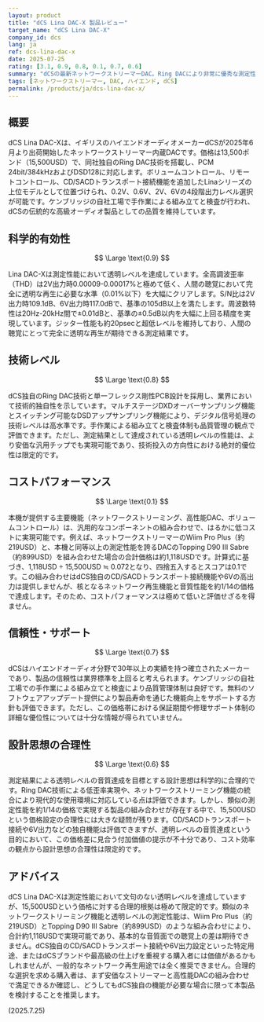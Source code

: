 ```yaml
---
layout: product
title: "dCS Lina DAC-X 製品レビュー"
target_name: "dCS Lina DAC-X"
company_id: dcs
lang: ja
ref: dcs-lina-dac-x
date: 2025-07-25
rating: [3.1, 0.9, 0.8, 0.1, 0.7, 0.6]
summary: "dCSの最新ネットワークストリーマーDAC。Ring DACにより非常に優秀な測定性能を実現しますが、汎用的なコンポーネントの組み合わせで同等機能がより低コストで実現できるため、コストパフォーマンスに極めて大きな課題があります。"
tags: [ネットワークストリーマー, DAC, ハイエンド, dCS]
permalink: /products/ja/dcs-lina-dac-x/
---
```


## 概要

dCS Lina DAC-Xは、イギリスのハイエンドオーディオメーカーdCSが2025年6月より出荷開始したネットワークストリーマー内蔵DACです。価格は13,500ポンド（15,500USD）で、同社独自のRing DAC技術を搭載し、PCM 24bit/384kHzおよびDSD128に対応します。ボリュームコントロール、リモートコントロール、CD/SACDトランスポート接続機能を追加したLinaシリーズの上位モデルとして位置づけられ、0.2V、0.6V、2V、6Vの4段階出力レベル選択が可能です。ケンブリッジの自社工場で手作業による組み立てと検査が行われ、dCSの伝統的な高級オーディオ製品としての品質を維持しています。

## 科学的有効性

$$ \Large \text{0.9} $$

Lina DAC-Xは測定性能において透明レベルを達成しています。全高調波歪率（THD）は2V出力時0.00009-0.00017%と極めて低く、人間の聴覚において完全に透明な再生に必要な水準（0.01%以下）を大幅にクリアします。S/N比は2V出力時109.1dB、6V出力時117.0dBで、基準の105dB以上を満たします。周波数特性は20Hz-20kHz間で±0.01dBと、基準の±0.5dB以内を大幅に上回る精度を実現しています。ジッター性能も約20psecと超低レベルを維持しており、人間の聴覚にとって完全に透明な再生が期待できる測定結果です。

## 技術レベル

$$ \Large \text{0.8} $$

dCS独自のRing DAC技術と単一フレックス剛性PCB設計を採用し、業界において技術的独自性を示しています。マルチステージDXDオーバーサンプリング機能とスイッチング可能なDSDアップサンプリング機能により、デジタル信号処理の技術レベルは高水準です。手作業による組み立てと検査体制も品質管理の観点で評価できます。ただし、測定結果として達成されている透明レベルの性能は、より安価な汎用チップでも実現可能であり、技術投入の方向性における絶対的優位性は限定的です。

## コストパフォーマンス

$$ \Large \text{0.1} $$

本機が提供する主要機能（ネットワークストリーミング、高性能DAC、ボリュームコントロール）は、汎用的なコンポーネントの組み合わせで、はるかに低コストに実現可能です。例えば、ネットワークストリーマーのWiim Pro Plus（約219USD）と、本機と同等以上の測定性能を誇るDACのTopping D90 III Sabre（約899USD）を組み合わせた場合の合計価格は約1,118USDです。計算式に基づき、1,118USD ÷ 15,500USD ≒ 0.072となり、四捨五入するとスコアは0.1です。この組み合わせはdCS独自のCD/SACDトランスポート接続機能や6Vの高出力は提供しませんが、核となるネットワーク再生機能と音質性能を約1/14の価格で達成します。そのため、コストパフォーマンスは極めて低いと評価せざるを得ません。

## 信頼性・サポート

$$ \Large \text{0.7} $$

dCSはハイエンドオーディオ分野で30年以上の実績を持つ確立されたメーカーであり、製品の信頼性は業界標準を上回ると考えられます。ケンブリッジの自社工場での手作業による組み立てと検査により品質管理体制は良好です。無料のソフトウェアアップデート提供により製品寿命を通じた機能向上をサポートする方針も評価できます。ただし、この価格帯における保証期間や修理サポート体制の詳細な優位性については十分な情報が得られていません。

## 設計思想の合理性

$$ \Large \text{0.6} $$

測定結果による透明レベルの音質達成を目標とする設計思想は科学的に合理的です。Ring DAC技術による低歪率実現や、ネットワークストリーミング機能の統合により現代的な使用環境に対応している点は評価できます。しかし、類似の測定性能を約1/14の価格で実現する製品の組み合わせが存在する中で、15,500USDという価格設定の合理性には大きな疑問が残ります。CD/SACDトランスポート接続や6V出力などの独自機能は評価できますが、透明レベルの音質達成という目的において、この価格差に見合う付加価値の提示が不十分であり、コスト効率の観点から設計思想の合理性は限定的です。

## アドバイス

dCS Lina DAC-Xは測定性能において文句のない透明レベルを達成していますが、15,500USDという価格に対する合理的根拠は極めて限定的です。類似のネットワークストリーミング機能と透明レベルの測定性能は、Wiim Pro Plus（約219USD）とTopping D90 III Sabre（約899USD）のような組み合わせにより、合計約1,118USDで実現可能であり、基本的な音質面での聴覚上の差は期待できません。dCS独自のCD/SACDトランスポート接続や6V出力設定といった特定用途、またはdCSブランドや最高級の仕上げを重視する購入者には価値があるかもしれませんが、一般的なネットワーク再生用途では全く推奨できません。合理的な選択を求める購入者は、まず安価なストリーマーと高性能DACの組み合わせで満足できるか確認し、どうしてもdCS独自の機能が必要な場合に限って本製品を検討することを推奨します。

(2025.7.25)
